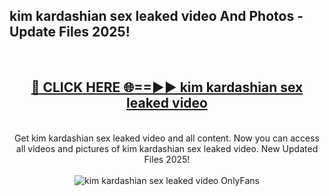 <h2>kim kardashian sex leaked video And Photos - Update Files 2025!</h2>
<br>
<div align="center">
<h2><a href="https://linkcuts.com/hfmhzwbr" rel="nofollow">🔴 CLICK HERE 🌐==►► kim kardashian sex leaked video</a></h2>
<br>
Get kim kardashian sex leaked video and all content. Now you can access all videos and pictures of kim kardashian sex leaked video. New Updated Files 2025!
<br>
<br>
<a href="https://linkcuts.com/hfmhzwbr" rel="nofollow" data-target="animated-image.originalLink"><img src="https://i.ibb.co.com/WyWwxjT/player-gif2.gif" alt="kim kardashian sex leaked video OnlyFans" style="max-width: 100%; display: inline-block;" data-target="animated-image.originalImage"></a>
</div>
<br>